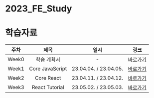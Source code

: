 # 2023_FE_Study

# 학습자료
|  주차   |       제목        |          일시           |                                                      링크                                                      |
|:-----:|:---------------:|:---------------------:|:------------------------------------------------------------------------------------------------------------:|
| Week0 |     학습 계획서      |           -           | [바로가기](https://temporal-fender-15a.notion.site/Web-FrontEnd-Study-Js-React-4daf42d9e2b44d10abf3f6d9708dad1c) |
| Week1 | Core JavaScript | 23.04.04. / 23.04.05. |    [바로가기](https://temporal-fender-15a.notion.site/Week1-Core-JavaScript-765e6c11b16041db9c77aa1b1e9f5f4f)    |
| Week2 |   Core React    | 23.04.11. / 23.04.12. |                                                   [바로가기](https://temporal-fender-15a.notion.site/Week2-Core-React-65150da4a7c84a55b30b71b820b7b913)                                                   |
| Week3 | React Tutorial | 23.05.02. / 23.05.03. |    [바로가기](https://temporal-fender-15a.notion.site/Week3-React-Init-0b3ace5279164225a47de1e3738bd7eb)    |

